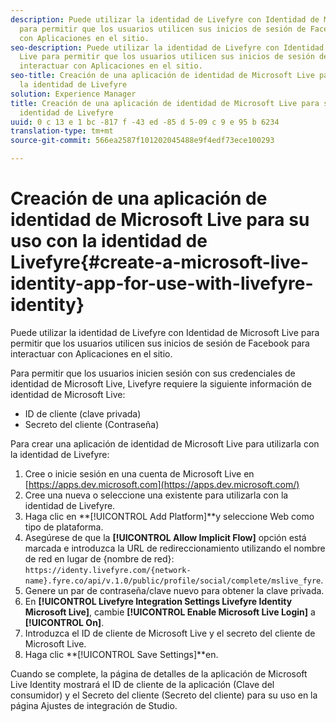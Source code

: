 ```yaml
---
description: Puede utilizar la identidad de Livefyre con Identidad de Microsoft Live
  para permitir que los usuarios utilicen sus inicios de sesión de Facebook para interactuar
  con Aplicaciones en el sitio.
seo-description: Puede utilizar la identidad de Livefyre con Identidad de Microsoft
  Live para permitir que los usuarios utilicen sus inicios de sesión de Facebook para
  interactuar con Aplicaciones en el sitio.
seo-title: Creación de una aplicación de identidad de Microsoft Live para su uso con
  la identidad de Livefyre
solution: Experience Manager
title: Creación de una aplicación de identidad de Microsoft Live para su uso con la
  identidad de Livefyre
uuid: 0 c 13 e 1 bc -817 f -43 ed -85 d 5-09 c 9 e 95 b 6234
translation-type: tm+mt
source-git-commit: 566ea2587f101202045488e9f4edf73ece100293

---
```



# Creación de una aplicación de identidad de Microsoft Live para su uso con la identidad de Livefyre{#create-a-microsoft-live-identity-app-for-use-with-livefyre-identity}

Puede utilizar la identidad de Livefyre con Identidad de Microsoft Live para permitir que los usuarios utilicen sus inicios de sesión de Facebook para interactuar con Aplicaciones en el sitio.

Para permitir que los usuarios inicien sesión con sus credenciales de identidad de Microsoft Live, Livefyre requiere la siguiente información de identidad de Microsoft Live:

* ID de cliente (clave privada)
* Secreto del cliente (Contraseña)

Para crear una aplicación de identidad de Microsoft Live para utilizarla con la identidad de Livefyre:

1. Cree o inicie sesión en una cuenta de Microsoft Live en [https://apps.dev.microsoft.com](https://apps.dev.microsoft.com/)
1. Cree una nueva o seleccione una existente para utilizarla con la identidad de Livefyre.
1. Haga clic en **[!UICONTROL Add Platform]**y seleccione Web como tipo de plataforma.
1. Asegúrese de que la **[!UICONTROL Allow Implicit Flow]** opción está marcada e introduzca la URL de redireccionamiento utilizando el nombre de red en lugar de {nombre de red}: `https://identy.livefyre.com/{network-name}.fyre.co/api/v.1.0/public/profile/social/complete/mslive_fyre`.
1. Genere un par de contraseña/clave nuevo para obtener la clave privada.
1. En **[!UICONTROL Livefyre Integration Settings Livefyre Identity Microsoft Live]**, cambie **[!UICONTROL Enable Microsoft Live Login]** a **[!UICONTROL On]**.
1. Introduzca el ID de cliente de Microsoft Live y el secreto del cliente de Microsoft Live.
1. Haga clic **[!UICONTROL Save Settings]**en.

Cuando se complete, la página de detalles de la aplicación de Microsoft Live Identity mostrará el ID de cliente de la aplicación (Clave del consumidor) y el Secreto del cliente (Secreto del cliente) para su uso en la página Ajustes de integración de Studio.
